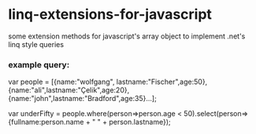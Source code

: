 # linq-extensions-for-javascript
some extension methods for javascript's array object to implement .net's linq style queries

### example query: 

var people = [{name:"wolfgang", lastname:"Fischer",age:50},{name:"ali",lastname:"Çelik",age:20},{name:"john",lastname:"Bradford",age:35}...];

var underFifty = people.where(person=>person.age < 50).select(person=>{fullname:person.name + " " + person.lastname}); 
